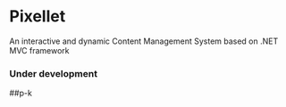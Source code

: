 # Pixellet
An interactive and dynamic Content Management System based on .NET MVC framework

### Under development 

##p-k
